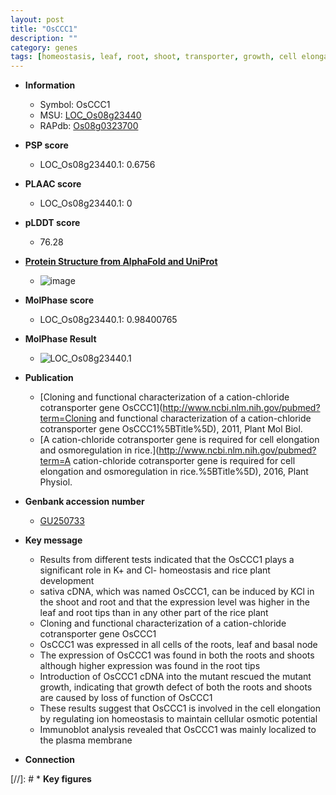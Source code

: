 ```yaml
---
layout: post
title: "OsCCC1"
description: ""
category: genes
tags: [homeostasis, leaf, root, shoot, transporter, growth, cell elongation, plasma membrane, node]
---
```


* **Information**  
    + Symbol: OsCCC1  
    + MSU: [LOC_Os08g23440](http://rice.plantbiology.msu.edu/cgi-bin/ORF_infopage.cgi?orf=LOC_Os08g23440)  
    + RAPdb: [Os08g0323700](http://rapdb.dna.affrc.go.jp/viewer/gbrowse_details/irgsp1?name=Os08g0323700)  

* **PSP score**  
    + LOC_Os08g23440.1: 0.6756 

* **PLAAC score**  
    + LOC_Os08g23440.1: 0 

* **pLDDT score**
    + 76.28

* **[Protein Structure from AlphaFold and UniProt](https://www.uniprot.org/uniprotkb/Q6Z0E2/entry#structure)**
    + ![image](https://ricepsp.github.io/images/Q6/AF-Q6Z0E2-F1.png)

* **MolPhase score**
    + LOC_Os08g23440.1: 0.98400765

* **MolPhase Result**
    + ![LOC_Os08g23440.1](https://304243504.github.io/Pictures/LOC_Os08g/LOC_Os08g23440.1.png)

* **Publication**  
    + [Cloning and functional characterization of a cation-chloride cotransporter gene OsCCC1](http://www.ncbi.nlm.nih.gov/pubmed?term=Cloning and functional characterization of a cation-chloride cotransporter gene OsCCC1%5BTitle%5D), 2011, Plant Mol Biol.
    + [A cation-chloride cotransporter gene is required for cell elongation and osmoregulation in rice.](http://www.ncbi.nlm.nih.gov/pubmed?term=A cation-chloride cotransporter gene is required for cell elongation and osmoregulation in rice.%5BTitle%5D), 2016, Plant Physiol.

* **Genbank accession number**  
    + [GU250733](http://www.ncbi.nlm.nih.gov/nuccore/GU250733)

* **Key message**  
    + Results from different tests indicated that the OsCCC1 plays a significant role in K+ and Cl- homeostasis and rice plant development
    + sativa cDNA, which was named OsCCC1, can be induced by KCl in the shoot and root and that the expression level was higher in the leaf and root tips than in any other part of the rice plant
    + Cloning and functional characterization of a cation-chloride cotransporter gene OsCCC1
    + OsCCC1 was expressed in all cells of the roots, leaf and basal node
    + The expression of OsCCC1 was found in both the roots and shoots although higher expression was found in the root tips
    + Introduction of OsCCC1 cDNA into the mutant rescued the mutant growth, indicating that growth defect of both the roots and shoots are caused by loss of function of OsCCC1
    + These results suggest that OsCCC1 is involved in the cell elongation by regulating ion homeostasis to maintain cellular osmotic potential
    + Immunoblot analysis revealed that OsCCC1 was mainly localized to the plasma membrane

* **Connection**  

[//]: # * **Key figures**  


